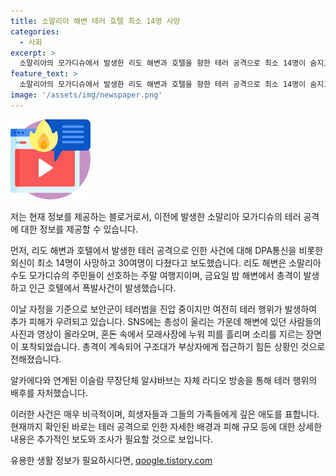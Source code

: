 ```yaml
---
title: 소말리아 해변 테러 호텔 최소 14명 사망
categories:
  - 사회
excerpt: >
  소말리아의 모가디슈에서 발생한 리도 해변과 호텔을 향한 테러 공격으로 최소 14명이 숨지고 30여명이 다친 것으로 보도됐다. 이날 밤 해변에서 총격이 발생하고 인근 호텔에서 폭발이 있었으며 보안군이 테러범을 진압 중이라고 전해졌다. SNS에는 총성이 울리는 가운데 해변에 있던 사람들이 달아나거나 피를 흘리며 소리지르는 모습이 담겼으며, 알카에다와 연계된 이슬람 무장단체 알샤바브가 테러 배후를 자처했다.
feature_text: >
  소말리아의 모가디슈에서 발생한 리도 해변과 호텔을 향한 테러 공격으로 최소 14명이 숨지고 30여명이 다친 것으로 보도됐다. 이날 밤 해변에서 총격이 발생하고 인근 호텔에서 폭발이 있었으며 보안군이 테러범을 진압 중이라고 전해졌다. SNS에는 총성이 울리는 가운데 해변에 있던 사람들이 달아나거나 피를 흘리며 소리지르는 모습이 담겼으며, 알카에다와 연계된 이슬람 무장단체 알샤바브가 테러 배후를 자처했다.
image: '/assets/img/newspaper.png'
---
```


<p><img src="/assets/img/news.png" alt="rentncar 속보" /></p>

<p>저는 현재 정보를 제공하는 블로거로서, 이전에 발생한 소말리아 모가디슈의 테러 공격에 대한 정보를 제공할 수 있습니다.</p>

<p>먼저, 리도 해변과 호텔에서 발생한 테러 공격으로 인한 사건에 대해 DPA통신을 비롯한 외신이 최소 14명이 사망하고 30여명이 다쳤다고 보도했습니다. 리도 해변은 소말리아 수도 모가디슈의 주민들이 선호하는 주말 여행지이며, 금요일 밤 해변에서 총격이 발생하고 인근 호텔에서 폭발사건이 발생했습니다.</p>

<p>이날 자정을 기준으로 보안군이 테러범을 진압 중이지만 여전히 테러 행위가 발생하여 추가 피해가 우려되고 있습니다. SNS에는 총성이 울리는 가운데 해변에 있던 사람들의 사진과 영상이 올라오며, 혼돈 속에서 모래사장에 누워 피를 흘리며 소리를 지르는 장면이 포착되었습니다. 총격이 계속되어 구조대가 부상자에게 접근하기 힘든 상황인 것으로 전해졌습니다.</p>

<p>알카에다와 연계된 이슬람 무장단체 알샤바브는 자체 라디오 방송을 통해 테러 행위의 배후를 자처했습니다.</p>

<p>이러한 사건은 매우 비극적이며, 희생자들과 그들의 가족들에게 깊은 애도를 표합니다. 현재까지 확인된 바로는 테러 공격으로 인한 자세한 배경과 피해 규모 등에 대한 상세한 내용은 추가적인 보도와 조사가 필요할 것으로 보입니다.</p>
유용한 생활 정보가 필요하시다면, <a href="https://qoogle.tistory.com" rel="dofollow">qoogle.tistory.com</a>


